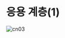 # 응용 계층(1)
![cn03](https://github.com/EnjoyCSStudy/Network/assets/74900921/b2728bc6-fdae-434a-a2a4-8d6b77d36391)
